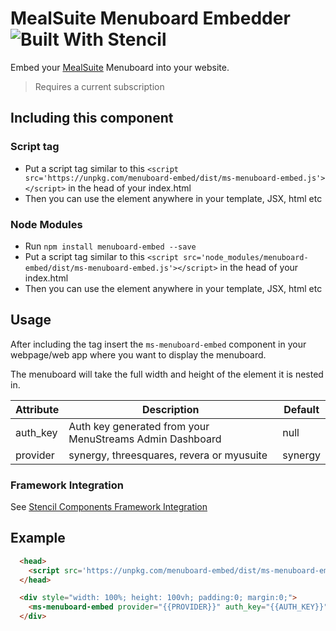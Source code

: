 # MealSuite Menuboard Embedder ![Built With Stencil](https://img.shields.io/badge/-Built%20With%20Stencil-16161d.svg?logo=data%3Aimage%2Fsvg%2Bxml%3Bbase64%2CPD94bWwgdmVyc2lvbj0iMS4wIiBlbmNvZGluZz0idXRmLTgiPz4KPCEtLSBHZW5lcmF0b3I6IEFkb2JlIElsbHVzdHJhdG9yIDE5LjIuMSwgU1ZHIEV4cG9ydCBQbHVnLUluIC4gU1ZHIFZlcnNpb246IDYuMDAgQnVpbGQgMCkgIC0tPgo8c3ZnIHZlcnNpb249IjEuMSIgaWQ9IkxheWVyXzEiIHhtbG5zPSJodHRwOi8vd3d3LnczLm9yZy8yMDAwL3N2ZyIgeG1sbnM6eGxpbms9Imh0dHA6Ly93d3cudzMub3JnLzE5OTkveGxpbmsiIHg9IjBweCIgeT0iMHB4IgoJIHZpZXdCb3g9IjAgMCA1MTIgNTEyIiBzdHlsZT0iZW5hYmxlLWJhY2tncm91bmQ6bmV3IDAgMCA1MTIgNTEyOyIgeG1sOnNwYWNlPSJwcmVzZXJ2ZSI%2BCjxzdHlsZSB0eXBlPSJ0ZXh0L2NzcyI%2BCgkuc3Qwe2ZpbGw6I0ZGRkZGRjt9Cjwvc3R5bGU%2BCjxwYXRoIGNsYXNzPSJzdDAiIGQ9Ik00MjQuNywzNzMuOWMwLDM3LjYtNTUuMSw2OC42LTkyLjcsNjguNkgxODAuNGMtMzcuOSwwLTkyLjctMzAuNy05Mi43LTY4LjZ2LTMuNmgzMzYuOVYzNzMuOXoiLz4KPHBhdGggY2xhc3M9InN0MCIgZD0iTTQyNC43LDI5Mi4xSDE4MC40Yy0zNy42LDAtOTIuNy0zMS05Mi43LTY4LjZ2LTMuNkgzMzJjMzcuNiwwLDkyLjcsMzEsOTIuNyw2OC42VjI5Mi4xeiIvPgo8cGF0aCBjbGFzcz0ic3QwIiBkPSJNNDI0LjcsMTQxLjdIODcuN3YtMy42YzAtMzcuNiw1NC44LTY4LjYsOTIuNy02OC42SDMzMmMzNy45LDAsOTIuNywzMC43LDkyLjcsNjguNlYxNDEuN3oiLz4KPC9zdmc%2BCg%3D%3D&colorA=16161d&style=flat-square)

Embed your [MealSuite](https://www.mealsuite.com) Menuboard into your website.

> Requires a current subscription

## Including this component

### Script tag
- Put a script tag similar to this `<script src='https://unpkg.com/menuboard-embed/dist/ms-menuboard-embed.js'></script>` in the head of your index.html
- Then you can use the element anywhere in your template, JSX, html etc

### Node Modules
- Run `npm install menuboard-embed --save`
- Put a script tag similar to this `<script src='node_modules/menuboard-embed/dist/ms-menuboard-embed.js'></script>` in the head of your index.html
- Then you can use the element anywhere in your template, JSX, html etc


## Usage
After including the tag insert the `ms-menuboard-embed` component in your webpage/web app where you want to display the menuboard.

The menuboard will take the full width and height of the element it is nested in.

| Attribute | Description | Default |
|:----------|-------------|---------|
| auth_key  | Auth key generated from your MenuStreams Admin Dashboard | null |
| provider  | synergy, threesquares, revera or myusuite | synergy |

### Framework Integration
See [Stencil Components Framework Integration](https://stenciljs.com/docs/framework-integration)

## Example
```html
  <head>
    <script src='https://unpkg.com/menuboard-embed/dist/ms-menuboard-embed.js'></script>
  </head>

  <div style="width: 100%; height: 100vh; padding:0; margin:0;">
    <ms-menuboard-embed provider="{{PROVIDER}}" auth_key="{{AUTH_KEY}}"></ms-menuboard-embed>
  </div>

```
